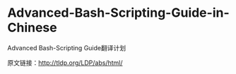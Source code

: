 # Advanced-Bash-Scripting-Guide-in-Chinese

Advanced Bash-Scripting Guide翻译计划

原文链接：http://tldp.org/LDP/abs/html/
